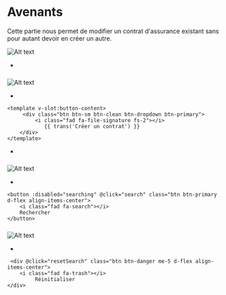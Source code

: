 # Avenants
Cette partie nous permet de modifier un contrat d'assurance existant sans pour autant devoir en créer un autre. 


![Alt text](/public/contrats.png)

*
###

![Alt text](/public/creer_contrat.png)

*
```template
<template v-slot:button-content>
     <div class="btn btn-sm btn-clean btn-dropdown btn-primary">
         <i class="fad fa-file-signature fs-2"></i>
            {{ trans('Créer un contrat') }}
    </div>
</template>

```
*
###
![Alt text](/public/recherche_contrat.png)

*

```template
<button :disabled="searching" @click="search" class="btn btn-primary d-flex align-items-center">
    <i class="fad fa-search"></i>
    Rechercher
</button>

```
###
![Alt text](/public/renitialiser_contrat.png)

*

```template
 <div @click="resetSearch" class="btn btn-danger me-5 d-flex align-items-center">
    <i class="fad fa-trash"></i>
         Réinitialiser
</div>

```